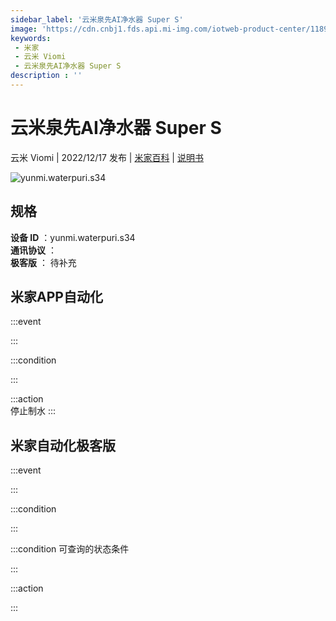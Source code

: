 ```yaml
---
sidebar_label: '云米泉先AI净水器 Super S'
image: 'https://cdn.cnbj1.fds.api.mi-img.com/iotweb-product-center/118907e985fdc060d9a1a2dbf430b05f_1668075897605.png?GalaxyAccessKeyId=AKVGLQWBOVIRQ3XLEW&Expires=9223372036854775807&Signature=NrIGO4vyz2HG6JTsndz5Ywu7d7s='
keywords: 
 - 米家
 - 云米 Viomi
 - 云米泉先AI净水器 Super S
description : ''
---
```

# 云米泉先AI净水器 Super S

云米 Viomi | 2022/12/17 发布 | [米家百科](https://home.mi.com/webapp/content/baike/product/index.html?model=yunmi.waterpuri.s34) | [说明书](https://home.mi.com/views/introduction.html?model=yunmi.waterpuri.s34&region=cn)

![yunmi.waterpuri.s34](https://cdn.cnbj1.fds.api.mi-img.com/iotweb-product-center/118907e985fdc060d9a1a2dbf430b05f_1668075897605.png?GalaxyAccessKeyId=AKVGLQWBOVIRQ3XLEW&Expires=9223372036854775807&Signature=NrIGO4vyz2HG6JTsndz5Ywu7d7s=)

## 规格  
> 
**设备 ID** ：yunmi.waterpuri.s34  
**通讯协议** ：  
**极客版**  ： 待补充 


## 米家APP自动化  

:::event  

:::

:::condition  

:::

:::action   
停止制水
:::

## 米家自动化极客版  

:::event  

:::

:::condition  

:::

:::condition 可查询的状态条件  

:::

:::action  

:::

        
